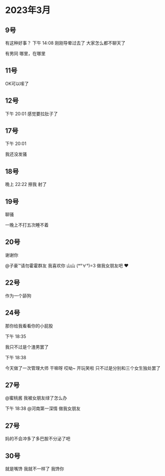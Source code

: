 # 2023年3月

<script setup lang="ts">
import { QTagColors } from 'fake-qq-ui';

</script>

## 9号

<q-window title="我的世界话题群">

<q-image name="太医" tag="LV100 帅哥太医" :tag-color="QTagColors.purple"
avatar="https://q2.qlogo.cn/headimg_dl?dst_uin=2535074851&spec=100" src="/img/2023-3-9-1.jpg" ></q-image>
<q-text name="rcj1634" tag="LV76 大学畜牲" :tag-color="QTagColors.purple"
avatar="https://q2.qlogo.cn/headimg_dl?dst_uin=3442827834&spec=100" >有这种好事？</q-text>
<q-tip>下午 14:08</q-tip>
<q-text name="吻一口月" tag="LV100 迅猛受受" :tag-color="QTagColors.purple"
avatar="https://q2.qlogo.cn/headimg_dl?dst_uin=3306636756&spec=100" >刚刚导晕过去了</q-text>
<q-text name="吻一口月" tag="LV100 迅猛受受" :tag-color="QTagColors.purple"
avatar="https://q2.qlogo.cn/headimg_dl?dst_uin=3306636756&spec=100" >大家怎么都不聊天了</q-text>

<q-text name="华南周润发" tag="LV100 华南第一舔狗" :tag-color="QTagColors.purple"
avatar="https://q2.qlogo.cn/headimg_dl?dst_uin=2860986565&spec=100" >有男同</q-text>
<q-text name="小魔禁黑魔改" tag="LV46 铂金" :tag-color="QTagColors.gery"
avatar="https://q2.qlogo.cn/headimg_dl?dst_uin=2358286166&spec=100" >哪里，在哪里</q-text>


</q-window>

## 11号

<q-window title="Minecraft资源群">

<q-text name="土豆儿" tag="LV100 土豆土豆土豆" :tag-color="QTagColors.purple"
avatar="https://q2.qlogo.cn/headimg_dl?dst_uin=3442827834&spec=100" >OK可以嗦了</q-text>

</q-window>

## 12号

<q-window title="我的世界话题群">

<q-tip>下午 20:01</q-tip>
<q-text name="冷小淋" tag="LV100 咸鱼小淋酱" :tag-color="QTagColors.blue"
avatar="https://q2.qlogo.cn/headimg_dl?dst_uin=3435411091&spec=100" >感觉要拉肚子了</q-text>
<q-image name="rcj1634" tag="LV76 大学畜牲" :tag-color="QTagColors.purple"
avatar="https://q2.qlogo.cn/headimg_dl?dst_uin=3030376163&spec=100"  src="/img/2023-1-14-1.jpg"></q-image>

</q-window>

## 17号

<q-window title="我的世界话题群">

<q-tip>下午 20:01</q-tip>

<q-text name="rcj1634" tag="LV76 大学畜牲" :tag-color="QTagColors.purple"
avatar="https://q2.qlogo.cn/headimg_dl?dst_uin=3030376163&spec=100" >我还没发骚</q-text>

</q-window>

## 18号

<q-window title="Minecraft资源群">

<q-tip>晚上 22:22</q-tip>
<q-text name="🌸🌸" tag="LV100 林有德" :tag-color="QTagColors.purple"
avatar="https://q2.qlogo.cn/headimg_dl?dst_uin=3112599343&spec=100" >擦我</q-text>
<q-text name="🌸🌸" tag="LV100 林有德" :tag-color="QTagColors.purple"
avatar="https://q2.qlogo.cn/headimg_dl?dst_uin=3112599343&spec=100" >射了</q-text>

</q-window>

## 19号

<q-window title="我的世界话题群">

<q-text name="吻一口月" tag="LV100 迅猛受受" :tag-color="QTagColors.purple"
avatar="https://q2.qlogo.cn/headimg_dl?dst_uin=3306636756&spec=100" >聊骚</q-text>

<q-text name="shangchendong" tag="LV100 华南第一舔狗" :tag-color="QTagColors.purple"
avatar="https://q2.qlogo.cn/headimg_dl?dst_uin=2860986565&spec=100" >一晚上不打五次睡不着</q-text>

</q-window>

## 20号

<q-window title="我的世界话题群">

<q-text name="子豪™请勿霍霍群友" tag="LV100 管理员" :tag-color="QTagColors.blue"
avatar="https://q2.qlogo.cn/headimg_dl?dst_uin=2859772560&spec=100" >谢谢你</q-text>

<q-text name="待业CEO" tag="LV100 咸鱼" :tag-color="QTagColors.blue"
avatar="https://q2.qlogo.cn/headimg_dl?dst_uin=2939004685&spec=100" ><a at>@子豪™请勿霍霍群友</a> 我喜欢你</q-text>
<q-text name="子豪™请勿霍霍群友" tag="LV100 管理员" :tag-color="QTagColors.blue"
avatar="https://q2.qlogo.cn/headimg_dl?dst_uin=2859772560&spec=100" >山山</q-text>
<q-text name="子豪™请勿霍霍群友" tag="LV100 管理员" :tag-color="QTagColors.blue"
avatar="https://q2.qlogo.cn/headimg_dl?dst_uin=2859772560&spec=100" >(*°∀°)=3</q-text>
<q-text name="待业CEO" tag="LV100 咸鱼" :tag-color="QTagColors.blue"
avatar="https://q2.qlogo.cn/headimg_dl?dst_uin=2939004685&spec=100" >做我女朋友吧</q-text>
<q-text name="待业CEO" tag="LV100 咸鱼" :tag-color="QTagColors.blue"
avatar="https://q2.qlogo.cn/headimg_dl?dst_uin=2939004685&spec=100" >❤️</q-text>

</q-window>

## 22号

<q-window title="我的世界话题群">

<q-text name="吻一口月" tag="LV100 迅猛受受" :tag-color="QTagColors.purple"
avatar="https://q2.qlogo.cn/headimg_dl?dst_uin=3306636756&spec=100" >作为一个舔狗</q-text>

</q-window>

## 24号

<q-window title="我的世界话题群">

<q-text name="待业CEO" tag="LV100 咸鱼" :tag-color="QTagColors.blue"
avatar="https://q2.qlogo.cn/headimg_dl?dst_uin=2939004685&spec=100" >那你给我看看你的小屁股</q-text>

<q-tip>下午 18:35</q-tip>

<q-text name="Lwai -" tag="LV100 迅猛三饼" :tag-color="QTagColors.purple"
avatar="https://q2.qlogo.cn/headimg_dl?dst_uin=3306636756&spec=100" >我只不过是个渣男罢了</q-text>

<q-tip>下午 18:38</q-tip>

<q-text name="张安南" tag="LV100 迅猛受受" :tag-color="QTagColors.purple"
avatar="https://q2.qlogo.cn/headimg_dl?dst_uin=3306636756&spec=100" >今天做了一次管理大师</q-text>
<q-text name="张安南" tag="LV100 迅猛受受" :tag-color="QTagColors.purple"
avatar="https://q2.qlogo.cn/headimg_dl?dst_uin=3306636756&spec=100" >干嘛呀</q-text>
<q-text name="张安南" tag="LV100 迅猛受受" :tag-color="QTagColors.purple"
avatar="https://q2.qlogo.cn/headimg_dl?dst_uin=3306636756&spec=100" >哎呦~</q-text>
<q-text name="张安南" tag="LV100 迅猛受受" :tag-color="QTagColors.purple"
avatar="https://q2.qlogo.cn/headimg_dl?dst_uin=3306636756&spec=100" >开玩笑啦</q-text>
<q-text name="张安南" tag="LV100 迅猛受受" :tag-color="QTagColors.purple"
avatar="https://q2.qlogo.cn/headimg_dl?dst_uin=3306636756&spec=100" >只不过是分别和三个女生独处罢了</q-text>
<q-image name="张安南" tag="LV100 迅猛受受" :tag-color="QTagColors.purple"
avatar="https://q2.qlogo.cn/headimg_dl?dst_uin=3306636756&spec=100" src="/img/2023-3-24-1.jfif" ></q-image>

</q-window>

## 27号

<q-window title="Minecraft资源群">

<q-text name="河南第一深情" tag="LV100 舔狗小尚子" :tag-color="QTagColors.purple"
avatar="https://q2.qlogo.cn/headimg_dl?dst_uin=2860986565&spec=100" ><a at>@蜜桃酱</a>
我被女朋友绿了怎么办</q-text>

<q-tip>下午 18:38</q-tip>
<q-text name="土豆儿" tag="LV100 土豆土豆土豆" :tag-color="QTagColors.purple"
avatar="https://q2.qlogo.cn/headimg_dl?dst_uin=3442827834&spec=100" ><a at>@河南第一深情</a> 做我女朋友</q-text>


</q-window>

## 27号

<q-window title="我的世界话题群">

<q-text name="华南第一舔狗" tag="LV100 待业CAO" :tag-color="QTagColors.purple"
avatar="https://q2.qlogo.cn/headimg_dl?dst_uin=2860986565&spec=100" >妈的不会冲多了多巴胺不分泌了吧</q-text>

</q-window>

## 30号



<q-window title="我的世界话题群">

<q-text name="帅比大好人" tag="LV100 正经人" :tag-color="QTagColors.orange"
avatar="https://q2.qlogo.cn/headimg_dl?dst_uin=1767927045&spec=100" >就是嘴馋</q-text>
<q-text name="rcj1634" tag="LV76 变态大学畜牲" :tag-color="QTagColors.purple"
avatar="https://q2.qlogo.cn/headimg_dl?dst_uin=3030376163&spec=100" >我就不一样了</q-text>
<q-text name="rcj1634" tag="LV76 变态大学畜牲" :tag-color="QTagColors.purple"
avatar="https://q2.qlogo.cn/headimg_dl?dst_uin=3030376163&spec=100" >我馋你</q-text>

<q-image name="rcj1634" tag="LV76 变态大学畜牲" :tag-color="QTagColors.purple"
avatar="https://q2.qlogo.cn/headimg_dl?dst_uin=3030376163&spec=100" src="/img/2023-3-30-1.jfif" ></q-image>

</q-window>